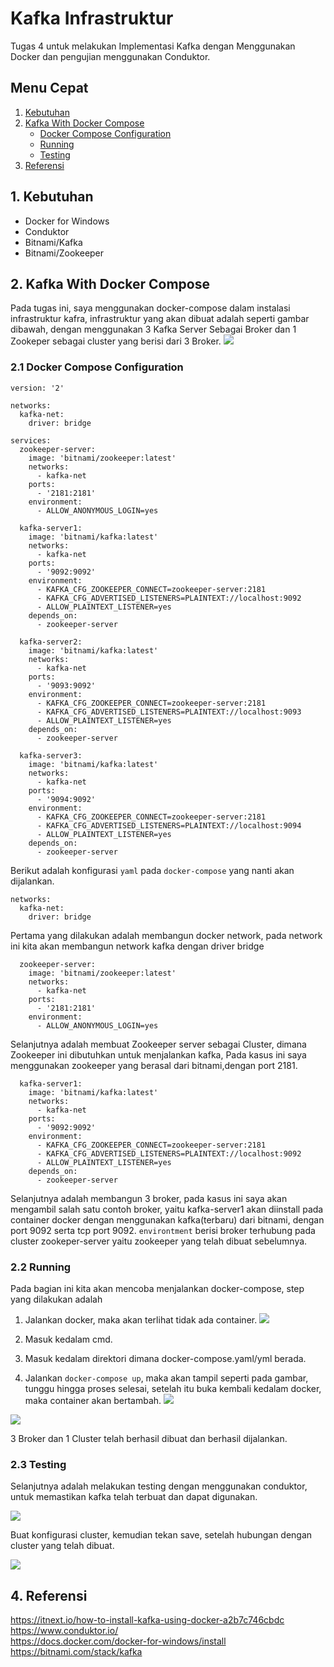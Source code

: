 # Kafka Infrastruktur
Tugas 4 untuk melakukan Implementasi Kafka dengan Menggunakan Docker dan pengujian menggunakan Conduktor.

## Menu Cepat
1. [Kebutuhan](#1-kebutuhan)
2. [Kafka With Docker Compose](#2-kafka-with-docker-compose)
	- [Docker Compose Configuration](#21-docker-compose-configuration)
	- [Running](#22-running)
	- [Testing](#23-testing)
4. [Referensi](#4-referensi)

## 1. Kebutuhan
- Docker for Windows
- Conduktor
- Bitnami/Kafka
- Bitnami/Zookeeper


## 2. Kafka With Docker Compose
Pada tugas ini, saya menggunakan docker-compose dalam instalasi infrastruktur kafra, infrastruktur yang akan dibuat adalah seperti gambar dibawah, dengan menggunakan 3 Kafka Server Sebagai Broker dan 1 Zookeper sebagai cluster yang berisi dari 3 Broker.
![](/tugas_4_kafka/screenshoot/1.png)


### 2.1 Docker Compose Configuration
```
version: '2'

networks:
  kafka-net:
    driver: bridge

services:
  zookeeper-server:
    image: 'bitnami/zookeeper:latest'
    networks:
      - kafka-net
    ports:
      - '2181:2181'
    environment:
      - ALLOW_ANONYMOUS_LOGIN=yes
      
  kafka-server1:
    image: 'bitnami/kafka:latest'
    networks:
      - kafka-net    
    ports:
      - '9092:9092'
    environment:
      - KAFKA_CFG_ZOOKEEPER_CONNECT=zookeeper-server:2181
      - KAFKA_CFG_ADVERTISED_LISTENERS=PLAINTEXT://localhost:9092
      - ALLOW_PLAINTEXT_LISTENER=yes
    depends_on:
      - zookeeper-server
      
  kafka-server2:
    image: 'bitnami/kafka:latest'
    networks:
      - kafka-net    
    ports:
      - '9093:9092'
    environment:
      - KAFKA_CFG_ZOOKEEPER_CONNECT=zookeeper-server:2181
      - KAFKA_CFG_ADVERTISED_LISTENERS=PLAINTEXT://localhost:9093
      - ALLOW_PLAINTEXT_LISTENER=yes
    depends_on:
      - zookeeper-server
      
  kafka-server3:
    image: 'bitnami/kafka:latest'
    networks:
      - kafka-net    
    ports:
      - '9094:9092'
    environment:
      - KAFKA_CFG_ZOOKEEPER_CONNECT=zookeeper-server:2181
      - KAFKA_CFG_ADVERTISED_LISTENERS=PLAINTEXT://localhost:9094
      - ALLOW_PLAINTEXT_LISTENER=yes
    depends_on:
      - zookeeper-server
```

Berikut adalah konfigurasi ``yaml`` pada ``docker-compose`` yang nanti akan dijalankan.

```
networks:
  kafka-net:
    driver: bridge
```

Pertama yang dilakukan adalah membangun docker network, pada network ini kita akan membangun network kafka dengan driver bridge

```
  zookeeper-server:
    image: 'bitnami/zookeeper:latest'
    networks:
      - kafka-net
    ports:
      - '2181:2181'
    environment:
      - ALLOW_ANONYMOUS_LOGIN=yes
```

Selanjutnya adalah membuat Zookeeper server sebagai Cluster, dimana Zookeeper ini dibutuhkan untuk menjalankan kafka, Pada kasus ini saya menggunakan zookeeper yang berasal dari bitnami,dengan port 2181.

```
  kafka-server1:
    image: 'bitnami/kafka:latest'
    networks:
      - kafka-net    
    ports:
      - '9092:9092'
    environment:
      - KAFKA_CFG_ZOOKEEPER_CONNECT=zookeeper-server:2181
      - KAFKA_CFG_ADVERTISED_LISTENERS=PLAINTEXT://localhost:9092
      - ALLOW_PLAINTEXT_LISTENER=yes
    depends_on:
      - zookeeper-server
```

Selanjutnya adalah membangun 3 broker, pada kasus ini saya akan mengambil salah satu contoh broker, yaitu kafka-server1 akan diinstall pada container docker dengan menggunakan kafka(terbaru) dari bitnami, dengan port 9092 serta tcp port 9092.
``environtment`` berisi broker terhubung pada cluster zookeper-server yaitu zookeeper yang telah dibuat sebelumnya.


### 2.2 Running
Pada bagian ini kita akan mencoba menjalankan docker-compose, step yang dilakukan adalah

1. Jalankan docker, maka akan terlihat tidak ada container.
![](/tugas_4_kafka/screenshoot/1.png)

2. Masuk kedalam cmd.

3. Masuk kedalam direktori dimana docker-compose.yaml/yml berada.

4. Jalankan ``docker-compose up``, maka akan tampil seperti pada gambar, tunggu hingga proses selesai, setelah itu buka kembali kedalam docker, maka container akan bertambah.
![](/tugas_4_kafka/screenshoot/3.png)

![](/tugas_4_kafka/screenshoot/4.png)

3 Broker dan 1 Cluster telah berhasil dibuat dan berhasil dijalankan.


### 2.3 Testing
Selanjutnya adalah melakukan testing dengan menggunakan conduktor, untuk memastikan kafka telah terbuat dan dapat digunakan.

![](/tugas_4_kafka/screenshoot/5.png)

Buat konfigurasi cluster, kemudian tekan save, setelah hubungan dengan cluster yang telah dibuat.

![](/tugas_4_kafka/screenshoot/6.png)


## 4. Referensi
https://itnext.io/how-to-install-kafka-using-docker-a2b7c746cbdc                                                              
https://www.conduktor.io/                                                                                             
https://docs.docker.com/docker-for-windows/install                                                    
https://bitnami.com/stack/kafka                                                                                     
